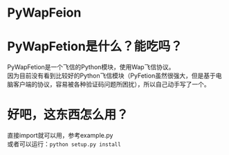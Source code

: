 ﻿PyWapFeion  
==========

PyWapFetion是什么？能吃吗？  
==========

PyWapFetion是一个飞信的Python模块，使用Wap飞信协议。  
因为目前没有看到比较好的Python飞信模块（PyFetion虽然很强大，但是基于电脑客户端的协议，容易被各种验证码问题所困扰），所以自己动手写了一个。

好吧，这东西怎么用？  
==========

直接import就可以用，参考example.py  
或者可以运行：`python setup.py install`